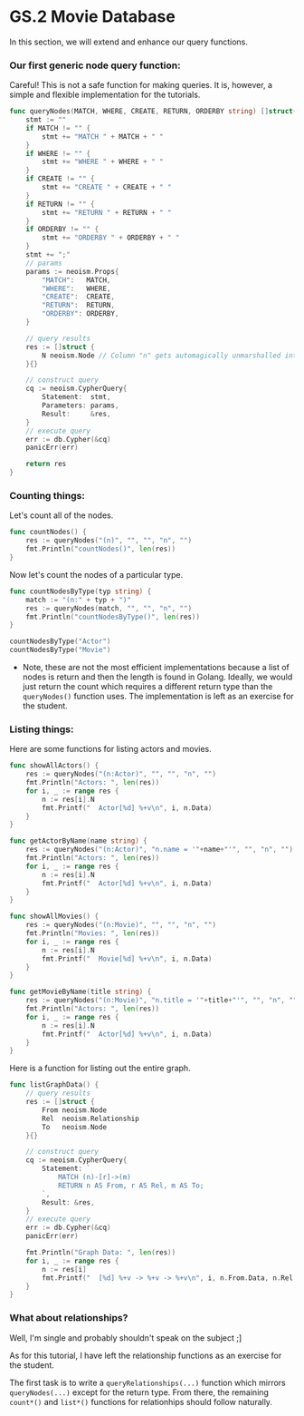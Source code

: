 GS.2 Movie Database
===================

In this section, we will extend and enhance our query functions.

### Our first generic node query function:

Careful! This is not a safe function for making queries.
It is, however, a simple and flexible implementation for the tutorials.

``` Go
func queryNodes(MATCH, WHERE, CREATE, RETURN, ORDERBY string) []struct{ N neoism.Node } {
	stmt := ""
	if MATCH != "" {
		stmt += "MATCH " + MATCH + " "
	}
	if WHERE != "" {
		stmt += "WHERE " + WHERE + " "
	}
	if CREATE != "" {
		stmt += "CREATE " + CREATE + " "
	}
	if RETURN != "" {
		stmt += "RETURN " + RETURN + " "
	}
	if ORDERBY != "" {
		stmt += "ORDERBY " + ORDERBY + " "
	}
	stmt += ";"
	// params
	params := neoism.Props{
		"MATCH":   MATCH,
		"WHERE":   WHERE,
		"CREATE":  CREATE,
		"RETURN":  RETURN,
		"ORDERBY": ORDERBY,
	}

	// query results
	res := []struct {
		N neoism.Node // Column "n" gets automagically unmarshalled into field N
	}{}

	// construct query
	cq := neoism.CypherQuery{
		Statement:  stmt,
		Parameters: params,
		Result:     &res,
	}
	// execute query
	err := db.Cypher(&cq)
	panicErr(err)

	return res
}
```

### Counting things:

Let's count all of the nodes.

``` Go
func countNodes() {
	res := queryNodes("(n)", "", "", "n", "")
	fmt.Println("countNodes()", len(res))
}
```

Now let's count the nodes of a particular type.
``` Go
func countNodesByType(typ string) {
	match := "(n:" + typ + ")"
	res := queryNodes(match, "", "", "n", "")
	fmt.Println("countNodesByType()", len(res))
}

countNodesByType("Actor")
countNodesByType("Movie")
```

* Note, these are not the most efficient implementations because
a list of nodes is return and then the length is found in Golang.
Ideally, we would just return the count which requires
a different return type than the `queryNodes()` function uses.
The implementation is left as an exercise for the student.


### Listing things:

Here are some functions for listing actors and movies.

``` Go
func showAllActors() {
	res := queryNodes("(n:Actor)", "", "", "n", "")
	fmt.Println("Actors: ", len(res))
	for i, _ := range res {
		n := res[i].N
		fmt.Printf("  Actor[%d] %+v\n", i, n.Data)
	}
}

func getActorByName(name string) {
	res := queryNodes("(n:Actor)", "n.name = '"+name+"'", "", "n", "")
	fmt.Println("Actors: ", len(res))
	for i, _ := range res {
		n := res[i].N
		fmt.Printf("  Actor[%d] %+v\n", i, n.Data)
	}
}

func showAllMovies() {
	res := queryNodes("(n:Movie)", "", "", "n", "")
	fmt.Println("Movies: ", len(res))
	for i, _ := range res {
		n := res[i].N
		fmt.Printf("  Movie[%d] %+v\n", i, n.Data)
	}
}

func getMovieByName(title string) {
	res := queryNodes("(n:Movie)", "n.title = '"+title+"'", "", "n", "")
	fmt.Println("Actors: ", len(res))
	for i, _ := range res {
		n := res[i].N
		fmt.Printf("  Actor[%d] %+v\n", i, n.Data)
	}
}
```

Here is a function for listing out the entire graph.

``` Go
func listGraphData() {
	// query results
	res := []struct {
		From neoism.Node
		Rel  neoism.Relationship
		To   neoism.Node
	}{}

	// construct query
	cq := neoism.CypherQuery{
		Statement: `
			MATCH (n)-[r]->(m)
			RETURN n AS From, r AS Rel, m AS To;
		`,
		Result: &res,
	}
	// execute query
	err := db.Cypher(&cq)
	panicErr(err)

	fmt.Println("Graph Data: ", len(res))
	for i, _ := range res {
		n := res[i]
		fmt.Printf("  [%d] %+v -> %+v -> %+v\n", i, n.From.Data, n.Rel.Data, n.To.Data)
	}
}
```


### What about relationships?

Well, I'm single and probably shouldn't speak on the subject ;]

As for this tutorial, I have left the relationship functions as
an exercise for the student.

The first task is to write a `queryRelationships(...)` function
which mirrors `queryNodes(...)` except for the return type.
From there, the remaining `count*()` and `list*()` functions
for relationhips should follow naturally.
